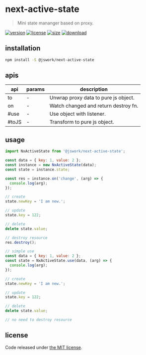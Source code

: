 # next-active-state
> Mini state mananger based on proxy.

[![version][version-image]][version-url]
[![license][license-image]][license-url]
[![size][size-image]][size-url]
[![download][download-image]][download-url]

## installation
```bash
npm install -S @jswork/next-active-state
```

## apis
| api   | params | description                          |
| ----- | ------ | ------------------------------------ |
| to    | -      | Unwrap proxy data to pure js object. |
| on    | -      | Watch changed and return destroy fn. |
| #use  | -      | Use object with listener.            |
| #toJS | -      | Transform to pure js object.         |

## usage
```js
import NxActiveState from '@jswork/next-active-state';

const data = { key: 1, value: 2 };
const instance = new NxActiveState(data);
const state = instance.state;

const res = instance.on('change', (arg) => {
  console.log(arg);
});

// create
state.newKey = 'I am new.';

// update
state.key = 122;

// delete
delete state.value;

// destroy resource
res.destroy();
```

```js
// simple use
const data = { key: 1, value: 2 };
const state = NxActiveState.use(data, (arg) => {
  console.log(arg);
});

// create
state.newKey = 'I am new.';

// update
state.key = 122;

// delete
delete state.value;

// no need to destroy resource
```


## license
Code released under [the MIT license](https://github.com/afeiship/next-active-state/blob/master/LICENSE.txt).

[version-image]: https://img.shields.io/npm/v/@jswork/next-active-state
[version-url]: https://npmjs.org/package/@jswork/next-active-state

[license-image]: https://img.shields.io/npm/l/@jswork/next-active-state
[license-url]: https://github.com/afeiship/next-active-state/blob/master/LICENSE.txt

[size-image]: https://img.shields.io/bundlephobia/minzip/@jswork/next-active-state
[size-url]: https://github.com/afeiship/next-active-state/blob/master/dist/next-active-state.min.js

[download-image]: https://img.shields.io/npm/dm/@jswork/next-active-state
[download-url]: https://www.npmjs.com/package/@jswork/next-active-state

